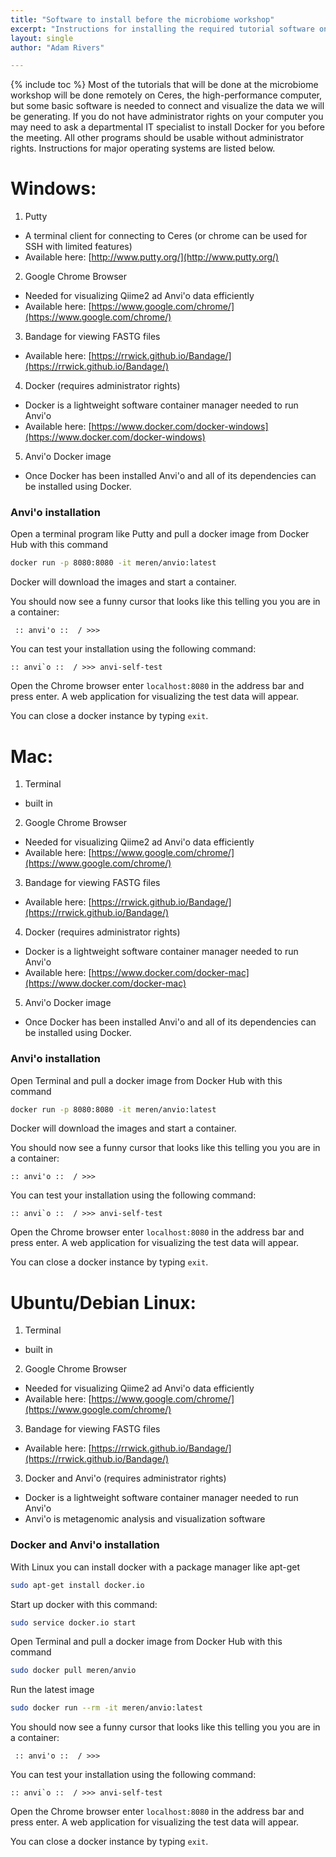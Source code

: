 ```yaml
---
title: "Software to install before the microbiome workshop"
excerpt: "Instructions for installing the required tutorial software on Windows, Mac and Ubuntu machines"
layout: single
author: "Adam Rivers"

---
```

{% include toc %}
Most of the tutorials that will be done at the microbiome workshop will be done remotely on Ceres, the high-performance computer, but some basic software is needed to connect and visualize the data we will be generating.  If you do not have administrator rights on your computer you may need to ask a departmental IT specialist to install Docker for you before the meeting. All other programs should be usable without administrator rights. Instructions for major operating systems are listed below.


# Windows:

1. Putty
  * A terminal client for connecting to Ceres (or chrome can be used for SSH with limited features)
  * Available here: [http://www.putty.org/](http://www.putty.org/)
2. Google Chrome Browser
  * Needed for visualizing Qiime2 ad Anvi'o data efficiently
  * Available here: [https://www.google.com/chrome/](https://www.google.com/chrome/)
3. Bandage for viewing FASTG files
  * Available here: [https://rrwick.github.io/Bandage/](https://rrwick.github.io/Bandage/)
4. Docker (requires administrator rights)
  * Docker is a lightweight software container manager needed to run Anvi'o
  * Available here: [https://www.docker.com/docker-windows](https://www.docker.com/docker-windows)
5. Anvi'o Docker image
  * Once Docker has been installed Anvi'o and all of its dependencies can be installed using Docker.

### Anvi'o installation

Open a terminal program like Putty and pull a docker image from Docker Hub with this command
```bash
docker run -p 8080:8080 -it meren/anvio:latest
```
Docker will download the images and start a container.

You should now see a funny cursor that looks like this telling you you are in a container:

```
 :: anvi'o ::  / >>>
```

You can test your installation using the following command:
```
:: anvi`o ::  / >>> anvi-self-test
```
Open the Chrome browser enter ```localhost:8080``` in the address bar and press enter. A web application for visualizing the test data will appear.

You can close a docker instance by typing ```exit```.

# Mac:
1. Terminal
  * built in
2. Google Chrome Browser
  * Needed for visualizing Qiime2 ad Anvi'o data efficiently
  * Available here: [https://www.google.com/chrome/](https://www.google.com/chrome/)
3. Bandage for viewing FASTG files
  * Available here: [https://rrwick.github.io/Bandage/](https://rrwick.github.io/Bandage/)
4. Docker (requires administrator rights)
  * Docker is a lightweight software container manager needed to run Anvi'o
  * Available here: [https://www.docker.com/docker-mac](https://www.docker.com/docker-mac)
5. Anvi'o Docker image
  * Once Docker has been installed Anvi'o and all of its dependencies can be installed using Docker.

### Anvi'o installation
Open Terminal and pull a docker image from Docker Hub with this command

```bash
docker run -p 8080:8080 -it meren/anvio:latest
```
Docker will download the images and start a container.

You should now see a funny cursor that looks like this telling you you are in a container:

```
:: anvi'o ::  / >>>
```

You can test your installation using the following command:
```
:: anvi`o ::  / >>> anvi-self-test
```
Open the Chrome browser enter ```localhost:8080``` in the address bar and press enter. A web application for visualizing the test data will appear.

You can close a docker instance by typing ```exit```.

# Ubuntu/Debian Linux:

1. Terminal
  * built in
2. Google Chrome Browser
  * Needed for visualizing Qiime2 ad Anvi'o data efficiently
  * Available here: [https://www.google.com/chrome/](https://www.google.com/chrome/)
3. Bandage for viewing FASTG files
  * Available here: [https://rrwick.github.io/Bandage/](https://rrwick.github.io/Bandage/)
3. Docker and Anvi'o (requires administrator rights)
  * Docker is a lightweight software container manager needed to run Anvi'o
  * Anvi'o is metagenomic analysis and visualization software

### Docker and Anvi'o installation

With Linux you can install docker with a package manager like apt-get

```bash
sudo apt-get install docker.io
```

Start up docker with this command:
```bash
sudo service docker.io start
```
Open Terminal and pull a docker image from Docker Hub with this command
```bash
sudo docker pull meren/anvio
```
Run the latest image
```bash
sudo docker run --rm -it meren/anvio:latest
```
You should now see a funny cursor that looks like this telling you you are in a container:

```
 :: anvi'o ::  / >>>
```

You can test your installation using the following command:
```
:: anvi`o ::  / >>> anvi-self-test
```
Open the Chrome browser enter ```localhost:8080``` in the address bar and press enter. A web application for visualizing the test data will appear.

You can close a docker instance by typing ```exit```.
